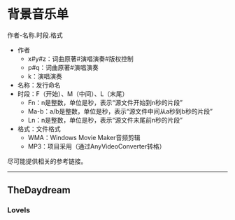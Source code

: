# 背景音乐单 #
作者-名称.时段.格式

- 作者
  - x#y#z：词曲原著#演唱演奏#版权控制
  - p#q：词曲原著#演唱演奏
  - k：演唱演奏
- 名称：发行命名
- 时段：F（开始）、M（中间）、L（末尾）
  - Fn：n是整数，单位是秒，表示“源文件开始到n秒的片段”
  - Ma-b：a/b是整数，单位是秒，表示“源文件中间从a秒到b秒的片段”
  - Ln：n是整数，单位是秒，表示“源文件末尾前n秒的片段”
- 格式：文件格式
  - WMA：Windows Movie Maker音频剪辑
  - MP3：项目采用（通过AnyVideoConverter转格）

尽可能提供相关的参考链接。

---
## TheDaydream ##
### LoveIs ###
